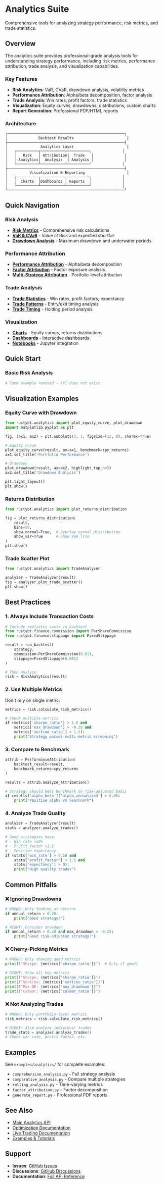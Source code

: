 # Analytics Suite

Comprehensive tools for analyzing strategy performance, risk metrics, and trade statistics.

## Overview

The analytics suite provides professional-grade analysis tools for understanding strategy performance, including risk metrics, performance attribution, trade analysis, and visualization capabilities.

### Key Features

- **Risk Analytics**: VaR, CVaR, drawdown analysis, volatility metrics
- **Performance Attribution**: Alpha/beta decomposition, factor analysis
- **Trade Analysis**: Win rates, profit factors, trade statistics
- **Visualization**: Equity curves, drawdowns, distributions, custom charts
- **Report Generation**: Professional PDF/HTML reports

### Architecture

```
┌─────────────────────────────────────────────────────┐
│              Backtest Results                        │
├─────────────────────────────────────────────────────┤
│               Analytics Layer                        │
│   ┌──────────┬───────────┬──────────┐              │
│   │   Risk   │ Attribution│  Trade   │              │
│   │ Analytics│  Analysis  │ Analysis │              │
│   └──────────┴───────────┴──────────┘              │
├─────────────────────────────────────────────────────┤
│          Visualization & Reporting                   │
│   ┌──────────┬───────────┬──────────┐              │
│   │  Charts  │Dashboards │ Reports  │              │
│   └──────────┴───────────┴──────────┘              │
└─────────────────────────────────────────────────────┘
```

## Quick Navigation

### Risk Analysis
- **[Risk Metrics](risk/metrics.md)** - Comprehensive risk calculations
- **[VaR & CVaR](risk/var-cvar.md)** - Value at Risk and expected shortfall
- **[Drawdown Analysis](risk/drawdown.md)** - Maximum drawdown and underwater periods

### Performance Attribution
- **[Performance Attribution](attribution/performance.md)** - Alpha/beta decomposition
- **[Factor Attribution](attribution/factor.md)** - Factor exposure analysis
- **[Multi-Strategy Attribution](attribution/multi-strategy.md)** - Portfolio-level attribution

### Trade Analysis
- **[Trade Statistics](trade-analysis/statistics.md)** - Win rates, profit factors, expectancy
- **[Trade Patterns](trade-analysis/patterns.md)** - Entry/exit timing analysis
- **[Trade Timing](trade-analysis/timing.md)** - Holding period analysis

### Visualization
- **[Charts](visualization/charts.md)** - Equity curves, returns distributions
- **[Dashboards](visualization/dashboards.md)** - Interactive dashboards
- **[Notebooks](visualization/notebooks.md)** - Jupyter integration

## Quick Start

### Basic Risk Analysis

```python
# Code example removed - API does not exist
```

## Visualization Examples

### Equity Curve with Drawdown

```python
from rustybt.analytics import plot_equity_curve, plot_drawdown
import matplotlib.pyplot as plt

fig, (ax1, ax2) = plt.subplots(2, 1, figsize=(12, 8), sharex=True)

# Equity curve
plot_equity_curve(result, ax=ax1, benchmark=spy_returns)
ax1.set_title('Portfolio Performance')

# Drawdown
plot_drawdown(result, ax=ax2, highlight_top_n=5)
ax2.set_title('Drawdown Analysis')

plt.tight_layout()
plt.show()
```

### Returns Distribution

```python
from rustybt.analytics import plot_returns_distribution

fig = plot_returns_distribution(
    result,
    bins=50,
    show_normal=True,  # Overlay normal distribution
    show_var=True      # Show VaR line
)
plt.show()
```

### Trade Scatter Plot

```python
from rustybt.analytics import TradeAnalyzer

analyzer = TradeAnalyzer(result)
fig = analyzer.plot_trade_scatter()
plt.show()
```

## Best Practices

### 1. Always Include Transaction Costs

```python
# Include realistic costs in backtest
from rustybt.finance.commission import PerShareCommission
from rustybt.finance.slippage import FixedSlippage

result = run_backtest(
    strategy,
    commission=PerShareCommission(0.01),
    slippage=FixedSlippage(0.001)
)

# Then analyze
risk = RiskAnalytics(result)
```

### 2. Use Multiple Metrics

Don't rely on single metric:

```python
metrics = risk.calculate_risk_metrics()

# Check multiple metrics
if (metrics['sharpe_ratio'] > 1.0 and
    metrics['max_drawdown'] > -0.30 and
    metrics['sortino_ratio'] > 1.5):
    print("Strategy passes multi-metric screening")
```

### 3. Compare to Benchmark

```python
attrib = PerformanceAttribution(
    backtest_result=result,
    benchmark_returns=spy_returns
)

results = attrib.analyze_attribution()

# Strategy should beat benchmark on risk-adjusted basis
if results['alpha_beta']['alpha_annualized'] > 0.05:
    print("Positive alpha vs benchmark")
```

### 4. Analyze Trade Quality

```python
analyzer = TradeAnalyzer(result)
stats = analyzer.analyze_trades()

# Good strategies have:
# - Win rate >50%
# - Profit factor >1.5
# - Positive expectancy
if (stats['win_rate'] > 0.50 and
    stats['profit_factor'] > 1.5 and
    stats['expectancy'] > 0):
    print("High quality trades")
```

## Common Pitfalls

### ❌ Ignoring Drawdowns

```python
# WRONG: Only looking at returns
if annual_return > 0.20:
    print("Good strategy!")

# RIGHT: Consider drawdown
if annual_return > 0.20 and max_drawdown > -0.25:
    print("Good risk-adjusted strategy!")
```

### ❌ Cherry-Picking Metrics

```python
# WRONG: Only showing good metrics
print(f"Sharpe: {metrics['sharpe_ratio']}")  # Only if good!

# RIGHT: Show all key metrics
print(f"Sharpe: {metrics['sharpe_ratio']}")
print(f"Sortino: {metrics['sortino_ratio']}")
print(f"Max DD: {metrics['max_drawdown']}")
print(f"Calmar: {metrics['calmar_ratio']}")
```

### ❌ Not Analyzing Trades

```python
# WRONG: Only portfolio-level metrics
risk_metrics = risk.calculate_risk_metrics()

# RIGHT: Also analyze individual trades
trade_stats = analyzer.analyze_trades()
# Check win rate, profit factor, etc.
```

## Examples

See `examples/analytics/` for complete examples:

- `comprehensive_analysis.py` - Full strategy analysis
- `comparative_analysis.py` - Compare multiple strategies
- `rolling_analysis.py` - Time-varying metrics
- `factor_attribution.py` - Factor decomposition
- `generate_report.py` - Professional PDF reports

## See Also

- [Main Analytics API](../analytics-api.md)
- [Optimization Documentation](../optimization/README.md)
- [Live Trading Documentation](../live-trading/README.md)
- [Examples & Tutorials](../../examples/README.md)

## Support

- **Issues**: [GitHub Issues](https://github.com/bmad-dev/rustybt/issues)
- **Discussions**: [GitHub Discussions](https://github.com/bmad-dev/rustybt/discussions)
- **Documentation**: [Full API Reference](https://rustybt.readthedocs.io)
